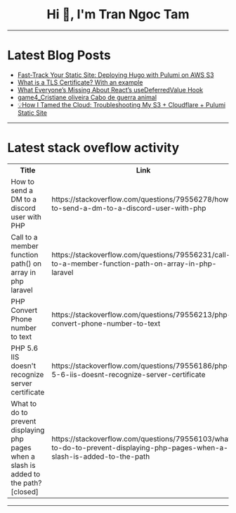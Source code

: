<h1 align="center">Hi 👋, I'm Tran Ngoc Tam</h1>

---

# Latest Blog Posts 
<!-- BLOG-POST-LIST:START -->
- [Fast-Track Your Static Site: Deploying Hugo with Pulumi on AWS S3](https://dev.to/sojinsamuel/fast-track-your-static-site-deploying-hugo-with-pulumi-on-aws-s3-56l6)
- [What is a TLS Certificate? With an example](https://dev.to/bogkonstantin/what-is-a-tls-certificate-with-an-example-i1j)
- [What Everyone’s Missing About React’s useDeferredValue Hook](https://dev.to/ivan_kaminskyi/what-everyones-missing-about-reacts-usedeferredvalue-hook-11p5)
- [game4_Cristiane oliveira Cabo de guerra animal](https://dev.to/cristianeoliveira/game4cristiane-oliveira-cabo-de-guerra-animal-31ej)
- [💡How I Tamed the Cloud: Troubleshooting My S3 + Cloudflare + Pulumi Static Site](https://dev.to/onlyfave/how-i-tamed-the-cloud-troubleshooting-my-s3-cloudflare-pulumi-static-site-5fjc)
<!-- BLOG-POST-LIST:END -->

---

# Latest stack oveflow activity
<table>
  <tr><th>Title</th><th>Link</th></tr>
  <!-- STACKOVERFLOW:START --><tr><td>How to send a DM to a discord user with PHP</td><td>https://stackoverflow.com/questions/79556278/how-to-send-a-dm-to-a-discord-user-with-php</td></tr><tr><td>Call to a member function path&lpar;&rpar; on array in php laravel</td><td>https://stackoverflow.com/questions/79556231/call-to-a-member-function-path-on-array-in-php-laravel</td></tr><tr><td>PHP Convert Phone number to text</td><td>https://stackoverflow.com/questions/79556213/php-convert-phone-number-to-text</td></tr><tr><td>PHP 5.6 IIS doesn&#39;t recognize server certificate</td><td>https://stackoverflow.com/questions/79556186/php-5-6-iis-doesnt-recognize-server-certificate</td></tr><tr><td>What to do to prevent displaying php pages when a slash is added to the path? [closed]</td><td>https://stackoverflow.com/questions/79556103/what-to-do-to-prevent-displaying-php-pages-when-a-slash-is-added-to-the-path</td></tr><!-- STACKOVERFLOW:END -->
</table>

---


